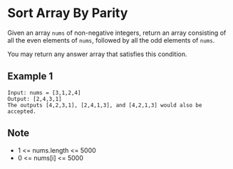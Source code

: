 # Sort Array By Parity
Given an array `nums` of non-negative integers, return an array consisting of all the even elements of `nums`, followed by all the odd elements of `nums`.

You may return any answer array that satisfies this condition.

## Example 1
```
Input: nums = [3,1,2,4]
Output: [2,4,3,1]
The outputs [4,2,3,1], [2,4,1,3], and [4,2,1,3] would also be accepted.
```
## Note
* 1 <= nums.length <= 5000
* 0 <= nums[i] <= 5000
